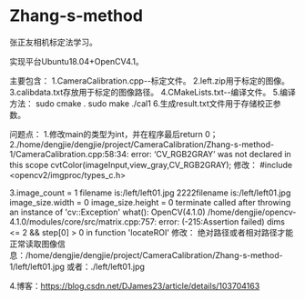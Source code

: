 # Zhang-s-method
张正友相机标定法学习。

实现平台Ubuntu18.04+OpenCV4.1。

主要包含：
1.CameraCalibration.cpp--标定文件。
2.left.zip用于标定的图像。
3.calibdata.txt存放用于标定的图像路径。
4.CMakeLists.txt--编译文件。
5.编译方法：
	sudo cmake .
	sudo make
	./cal1
6.生成result.txt文件用于存储校正参数。
     

问题点：
1.修改main的类型为int，并在程序最后return 0；
2./home/dengjie/dengjie/project/CameraCalibration/Zhang-s-method-1/CameraCalibration.cpp:58:34: error: ‘CV_RGB2GRAY’ was not declared in this scope
    cvtColor(imageInput,view_gray,CV_RGB2GRAY);
  修改：
  #include <opencv2/imgproc/types_c.h>

3.image_count = 1
  filename is:/left/left01.jpg
  2222filename is:/left/left01.jpg
  image_size.width = 0
  image_size.height = 0
  terminate called after throwing an instance of 'cv::Exception'
    what():  OpenCV(4.1.0) /home/dengjie/opencv-4.1.0/modules/core/src/matrix.cpp:757: error: (-215:Assertion failed) dims <= 2 && step[0] > 0 in function 'locateROI'
  修改：
  绝对路径或者相对路径才能正常读取图像信息：/home/dengjie/dengjie/project/CameraCalibration/Zhang-s-method-1/left/left01.jpg
  或者：./left/left01.jpg

4.博客：https://blog.csdn.net/DJames23/article/details/103704163
